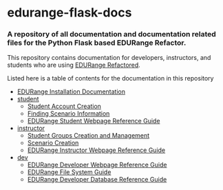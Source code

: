 # edurange-flask-docs

### A repository of all documentation and documentation related files for the Python Flask based EDURange Refactor.


This repository contains documentation for developers, instructors, and students who are using [EDURange Refactored](https://github.com/edurange/edurange-flask).

Listed here is a table of contents for the documentation in this repository

- [EDURange Installation Documentation](installation.md)
- [student](docs/student)
  - [Student Account Creation](docs/student/student_account_creation.md)
  - [Finding Scenario Information](docs/student/student_scenario_info.md)
  - [EDURange Student Webpage Reference Guide](docs/student/student_page_guide.md)
- [instructor](docs/instructor)
  - [Student Groups Creation and Management](docs/instructor/student_groups_guide.md)
  - [Scenario Creation](docs/instructor/scenario_guide.md)
  - [EDURange Instructor Webpage Reference Guide](docs/instructor/instructor_page_guide.md)
- [dev](docs/dev)
  - [EDURange Developer Webpage Reference Guide](docs/dev/dev_page_guide.md)
  - [EDURange File System Guide](docs/dev/dev_file_guide.md)
  - [EDURange Developer Database Reference Guide](docs/dev/dev_database_guide.md)

